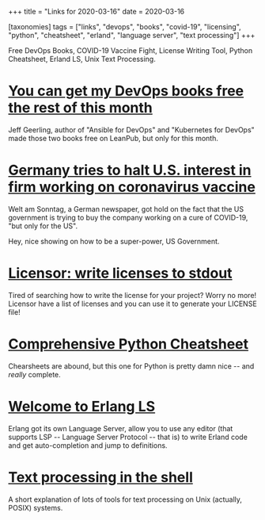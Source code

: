 +++
title = "Links for 2020-03-16"
date = 2020-03-16

[taxonomies]
tags = ["links", "devops", "books", "covid-19", "licensing", "python", "cheatsheet", "erland", "language server", "text processing"]
+++

Free DevOps Books, COVID-19 Vaccine Fight, License Writing Tool, Python
Cheatsheet, Erland LS, Unix Text Processing.

<!-- more -->

# [You can get my DevOps books free the rest of this month](https://www.jeffgeerling.com/blog/2020/you-can-get-my-devops-books-free-rest-month)

Jeff Geerling, author of "Ansible for DevOps" and "Kubernetes for DevOps" made
those two books free on LeanPub, but only for this month.

# [Germany tries to halt U.S. interest in firm working on coronavirus vaccine](https://www.reuters.com/article/us-health-coronavirus-germany-usa/germany-tries-to-stop-us-from-luring-away-firm-seeking-coronavirus-vaccine-idUSKBN2120IV)

Welt am Sonntag, a German newspaper, got hold on the fact that the US
government is trying to buy the company working on a cure of COVID-19, "but
only for the US".

Hey, nice showing on how to be a super-power, US Government.

# [Licensor: write licenses to stdout](https://github.com/raftario/licensor)

Tired of searching how to write the license for your project? Worry no more!
Licensor have a list of licenses and you can use it to generate your LICENSE
file!

# [Comprehensive Python Cheatsheet](https://github.com/gto76/python-cheatsheet)

Chearsheets are abound, but this one for Python is pretty damn nice -- and
_really_ complete.

# [Welcome to Erlang LS](https://erlang-ls.github.io/)

Erlang got its own Language Server, allow you to use any editor (that supports
LSP -- Language Server Protocol -- that is) to write Erland code and get
auto-completion and jump to definitions.

# [Text processing in the shell](https://blog.balthazar-rouberol.com/text-processing-in-the-shell)

A short explanation of lots of tools for text processing on Unix (actually,
POSIX) systems.
